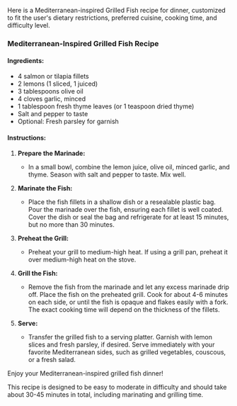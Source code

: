 Here is a Mediterranean-inspired Grilled Fish recipe for dinner, customized to fit the user's dietary restrictions, preferred cuisine, cooking time, and difficulty level.

### Mediterranean-Inspired Grilled Fish Recipe

#### Ingredients:
- 4 salmon or tilapia fillets
- 2 lemons (1 sliced, 1 juiced)
- 3 tablespoons olive oil
- 4 cloves garlic, minced
- 1 tablespoon fresh thyme leaves (or 1 teaspoon dried thyme)
- Salt and pepper to taste
- Optional: Fresh parsley for garnish

#### Instructions:

1. **Prepare the Marinade:**
   - In a small bowl, combine the lemon juice, olive oil, minced garlic, and thyme. Season with salt and pepper to taste. Mix well.

2. **Marinate the Fish:**
   - Place the fish fillets in a shallow dish or a resealable plastic bag. Pour the marinade over the fish, ensuring each fillet is well coated. Cover the dish or seal the bag and refrigerate for at least 15 minutes, but no more than 30 minutes.

3. **Preheat the Grill:**
   - Preheat your grill to medium-high heat. If using a grill pan, preheat it over medium-high heat on the stove.

4. **Grill the Fish:**
   - Remove the fish from the marinade and let any excess marinade drip off. Place the fish on the preheated grill. Cook for about 4-6 minutes on each side, or until the fish is opaque and flakes easily with a fork. The exact cooking time will depend on the thickness of the fillets.

5. **Serve:**
   - Transfer the grilled fish to a serving platter. Garnish with lemon slices and fresh parsley, if desired. Serve immediately with your favorite Mediterranean sides, such as grilled vegetables, couscous, or a fresh salad.

Enjoy your Mediterranean-inspired grilled fish dinner!

This recipe is designed to be easy to moderate in difficulty and should take about 30-45 minutes in total, including marinating and grilling time.